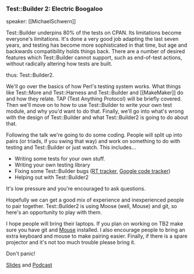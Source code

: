 ### Test::Builder 2: Electric Boogaloo

speaker: [[MichaelSchwern]]

Test::Builder underpins 80% of the tests on CPAN.  Its limitations become everyone's limitations. It's done a very good job adapting the last seven years, and testing has become more sophisticated in that time, but age and backwards compatibility holds things back. There are a number of desired features which Test::Builder cannot support, such as end-of-test actions, without radically altering how tests are built.

thus: Test::Builder2.

We'll go over the basics of how Perl's testing system works.  What things like Test::More and Test::Harness and Test::Builder and [[MakeMaker]] do and how they relate.  TAP (Test Anything Protocol) will be briefly covered.  Then we'll move on to how to use Test::Builder to write your own test module, and why you'd want to do that.  Finally, we'll go into what's wrong with the design of Test::Builder and what Test::Builder2 is going to do about that.

Following the talk we're going to do some coding.  People will split up into pairs (or triads, if you swing that way) and work on something to do with testing and Test::Builder or just watch.  This includes...

* Writing some tests for your own stuff.
* Writing your own testing library
* Fixing some Test::Builder bugs ([RT tracker](http://search.cpan.org/~mschwern/Test-Simple-0.86/), [Google code tracker](http://code.google.com/p/test-more/issues/list))
* Helping out with Test::Builder2

It's low pressure and you're encouraged to ask questions.

Hopefully we can get a good mix of experience and inexperienced people to pair together.  Test::Builder2 is using Moose (well, Mouse) and git, so here's an opportunity to play with them.

I hope people will bring their laptops.  If you plan on working on TB2 make sure you have git and [Mouse](http://search.cpan.org/dist/Mouse) installed.  I also encourage people to bring an extra keyboard and mouse to make pairing easier.  Finally, if there is a spare projector and it's not too much trouble please bring it.

Don't panic!

[Slides](http://schwern.org/talks/TB2.pdf) and [Podcast](http://pdxpm.podasp.com/archive.html)
